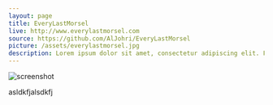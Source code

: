 ```yaml
---
layout: page
title: EveryLastMorsel
live: http://www.everylastmorsel.com
source: https://github.com/AlJohri/EveryLastMorsel
picture: /assets/everylastmorsel.jpg
description: Lorem ipsum dolor sit amet, consectetur adipiscing elit. Fusce placerat diam eget congue fermentum. Pellentesque iaculis mollis tincidunt. Etiam ultricies egestas ligula, a finibus urna tempus placerat. Nullam scelerisque augue ac odio ultricies, vitae tristique orci vestibulum. Pellentesque pharetra quis nisl quis vulputate. Vivamus lacinia augue in dolor pretium, vitae gravida quam laoreet. Morbi scelerisque commodo libero, in accumsan turpis fermentum sit amet. Nunc accumsan mollis justo in consectetur.
---
```


![screenshot]({{page.picture}})

asldkfjalsdkfj